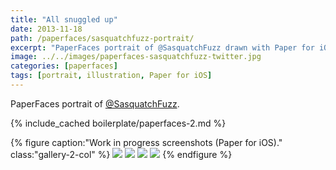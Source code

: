 ```yaml
---
title: "All snuggled up"
date: 2013-11-18
path: /paperfaces/sasquatchfuzz-portrait/
excerpt: "PaperFaces portrait of @SasquatchFuzz drawn with Paper for iOS on an iPad."
image: ../../images/paperfaces-sasquatchfuzz-twitter.jpg
categories: [paperfaces]
tags: [portrait, illustration, Paper for iOS]
---
```


PaperFaces portrait of [@SasquatchFuzz](https://twitter.com/SasquatchFuzz).

{% include_cached boilerplate/paperfaces-2.md %}

{% figure caption:"Work in progress screenshots (Paper for iOS)." class:"gallery-2-col" %}
[![](../../images/paperfaces-sasquatchfuzz-process-1-600.jpg)](../../images/paperfaces-sasquatchfuzz-process-1-lg.jpg)
[![](../../images/paperfaces-sasquatchfuzz-process-2-600.jpg)](../../images/paperfaces-sasquatchfuzz-process-2-lg.jpg)
[![](../../images/paperfaces-sasquatchfuzz-process-3-600.jpg)](../../images/paperfaces-sasquatchfuzz-process-3-lg.jpg)
[![](../../images/paperfaces-sasquatchfuzz-process-4-600.jpg)](../../images/paperfaces-sasquatchfuzz-process-4-lg.jpg)
{% endfigure %}
